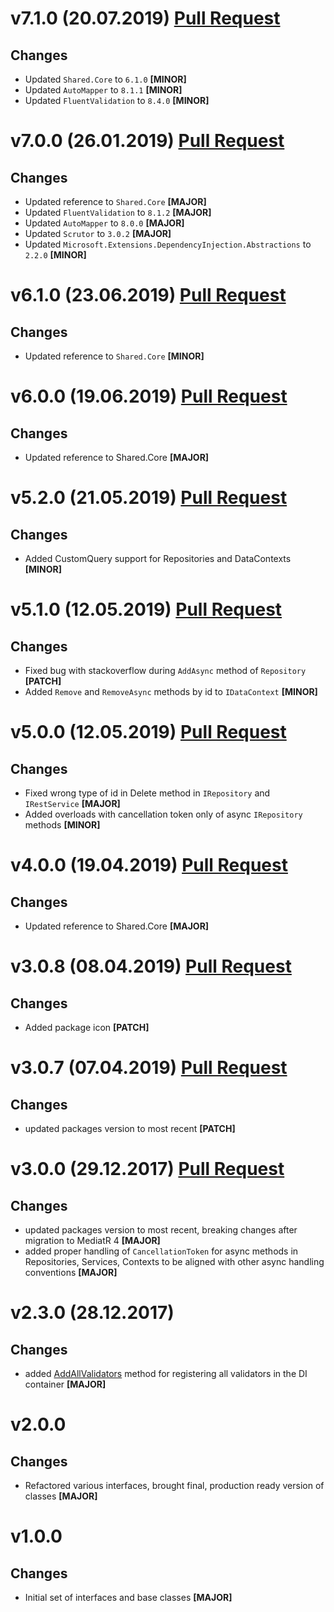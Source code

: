 # v7.1.0 (20.07.2019) [Pull Request](https://github.com/oskardudycz/GoldenEye/pull/71)

## Changes

* Updated `Shared.Core` to `6.1.0` **[MINOR]**
* Updated `AutoMapper` to `8.1.1` **[MINOR]**
* Updated `FluentValidation` to `8.4.0` **[MINOR]**

# v7.0.0 (26.01.2019) [Pull Request](https://github.com/oskardudycz/GoldenEye/pull/69)

## Changes

* Updated reference to `Shared.Core` **[MAJOR]**
* Updated `FluentValidation` to `8.1.2` **[MAJOR]**
* Updated `AutoMapper` to `8.0.0` **[MAJOR]**
* Updated `Scrutor` to `3.0.2` **[MAJOR]**
* Updated `Microsoft.Extensions.DependencyInjection.Abstractions` to `2.2.0` **[MINOR]**

# v6.1.0 (23.06.2019) [Pull Request](https://github.com/oskardudycz/GoldenEye/pull/65)

## Changes

* Updated reference to `Shared.Core` **[MINOR]**

# v6.0.0 (19.06.2019) [Pull Request](https://github.com/oskardudycz/GoldenEye/pull/64)

## Changes

* Updated reference to Shared.Core **[MAJOR]**

# v5.2.0 (21.05.2019) [Pull Request](https://github.com/oskardudycz/GoldenEye/pull/59)

## Changes

* Added CustomQuery support for Repositories and DataContexts **[MINOR]**

# v5.1.0 (12.05.2019) [Pull Request](https://github.com/oskardudycz/GoldenEye/pull/61)

## Changes

* Fixed bug with stackoverflow during `AddAsync` method of `Repository` **[PATCH]**
* Added `Remove` and `RemoveAsync` methods by id to `IDataContext` **[MINOR]**

# v5.0.0 (12.05.2019) [Pull Request](https://github.com/oskardudycz/GoldenEye/pull/60)

## Changes

* Fixed wrong type of id in Delete method in `IRepository` and `IRestService` **[MAJOR]**
* Added overloads with cancellation token only of async `IRepository` methods **[MINOR]**

# v4.0.0 (19.04.2019) [Pull Request](https://github.com/oskardudycz/GoldenEye/pull/58)

## Changes

* Updated reference to Shared.Core **[MAJOR]**


# v3.0.8 (08.04.2019) [Pull Request](https://github.com/oskardudycz/GoldenEye/pull/54)

## Changes

* Added package icon **[PATCH]**


# v3.0.7 (07.04.2019) [Pull Request](https://github.com/oskardudycz/GoldenEye/pull/53)

## Changes

* updated packages version to most recent **[PATCH]**

# v3.0.0 (29.12.2017) [Pull Request](https://github.com/oskardudycz/GoldenEye/pull/44)

## Changes

* updated packages version to most recent, breaking changes after migration to MediatR 4 **[MAJOR]**
* added proper handling of `CancellationToken` for async methods in Repositories, Services, Contexts to be aligned with other async handling conventions **[MAJOR]**

# v2.3.0 (28.12.2017)

## Changes

* added [AddAllValidators](Registration/Registration.cs) method for registering all validators in the DI container **[MAJOR]**

# v2.0.0

## Changes

* Refactored various interfaces, brought final, production ready version of classes **[MAJOR]**

# v1.0.0

## Changes

* Initial set of interfaces and base classes **[MAJOR]**
